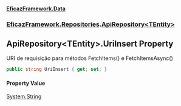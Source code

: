 #### [EficazFramework.Data](EficazFrameworkData.md 'EficazFramework Data')
### [EficazFramework.Repositories](EficazFrameworkData.md#EficazFramework_Repositories 'EficazFramework.Repositories').[ApiRepository&lt;TEntity&gt;](ApiRepository_TEntity_.md 'EficazFramework.Repositories.ApiRepository&lt;TEntity&gt;')
## ApiRepository&lt;TEntity&gt;.UriInsert Property
URI de requisição para métodos FetchItems() e FetchItemsAsync()  
```csharp
public string UriInsert { get; set; }
```
#### Property Value
[System.String](https://docs.microsoft.com/en-us/dotnet/api/System.String 'System.String')
